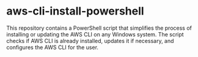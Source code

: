 # aws-cli-install-powershell
This repository contains a PowerShell script that simplifies the process of installing or updating the AWS CLI on any Windows system. The script checks if AWS CLI is already installed, updates it if necessary, and configures the AWS CLI for the user.
